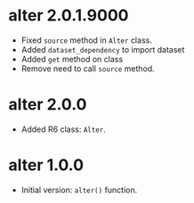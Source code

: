 # alter 2.0.1.9000

- Fixed `source` method in `Alter` class.
- Added `dataset_dependency` to import dataset
- Added `get` method on class
- Remove need to call `source` method.

# alter 2.0.0

* Added R6 class: `Alter`.

# alter 1.0.0

* Initial version: `alter()` function.
